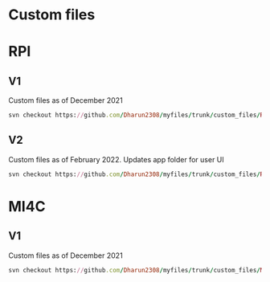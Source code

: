 # Custom files


# RPI

## V1
Custom files as of December 2021
```ruby
svn checkout https://github.com/Dharun2308/myfiles/trunk/custom_files/RPI/files
```
## V2
Custom files as of February 2022. Updates app folder for user UI
```ruby
svn checkout https://github.com/Dharun2308/myfiles/trunk/custom_files/RPI/files2
```

# MI4C

## V1
Custom files as of December 2021
```ruby
svn checkout https://github.com/Dharun2308/myfiles/trunk/custom_files/MI4C/files
```

